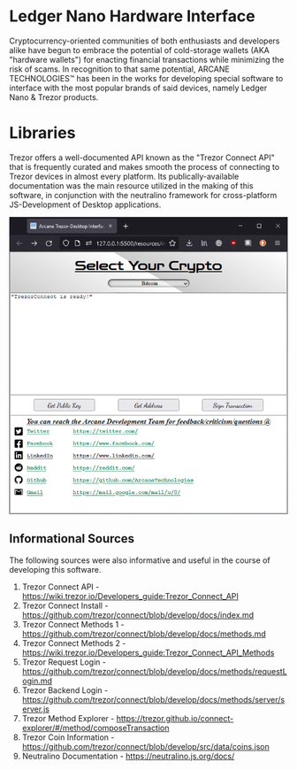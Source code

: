 # Ledger Nano Hardware Interface
Cryptocurrency-oriented communities of both enthusiasts and developers alike have begun to embrace the potential of cold-storage wallets (AKA "hardware wallets") for enacting financial transactions while minimizing the risk of scams. In recognition to that same potential, ARCANE TECHNOLOGIES™ has been in the works for developing special software to interface with the most popular brands of said devices, namely Ledger Nano & Trezor products.

# Libraries
Trezor offers a well-documented API known as the "Trezor Connect API" that is frequently curated and makes smooth the process of connecting to Trezor devices in almost every platform. Its publically-available documentation was the main
resource utilized in the making of this software, in conjunction with the neutralino framework for cross-platform JS-Development of Desktop applications.

![Trezor-Desktop Interface](/src/images/screenshots/ss1.png)

## Informational Sources
The following sources were also informative and useful in the course of developing this software.
  1) Trezor Connect API 	    - https://wiki.trezor.io/Developers_guide:Trezor_Connect_API
  2) Trezor Connect Install	  - https://github.com/trezor/connect/blob/develop/docs/index.md
  3) Trezor Connect Methods 1	- https://github.com/trezor/connect/blob/develop/docs/methods.md
  4) Trezor Connect Methods 2	- https://wiki.trezor.io/Developers_guide:Trezor_Connect_API_Methods
  5) Trezor Request Login	    - https://github.com/trezor/connect/blob/develop/docs/methods/requestLogin.md
  6) Trezor Backend Login	    - https://github.com/trezor/connect/blob/develop/docs/methods/server/server.js
  7) Trezor Method Explorer	  - https://trezor.github.io/connect-explorer/#/method/composeTransaction
  8) Trezor Coin Information  - https://github.com/trezor/connect/blob/develop/src/data/coins.json
  9) Neutralino Documentation - https://neutralino.js.org/docs/
